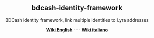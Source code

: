 <h2 style="text-align: center;"><strong>bdcash-identity-framework</strong></h2>

<p style="text-align: center;">BDCash identity framework, link multiple identities to Lyra addresses</p>
<p style="text-align: center;"><a title="English &mdash; BDCash Wiki" href="https://en.scrypta.wiki/" target="_blank" rel="nofollow noopener"><strong>Wiki English</strong></a>&nbsp;&middot; &middot; &middot;&nbsp;<a title="Italiano &mdash; BDCash Wiki" href="https://it.scrypta.wiki/" target="_blank" rel="nofollow noopener"><strong>Wiki italiano</strong></a></p>
